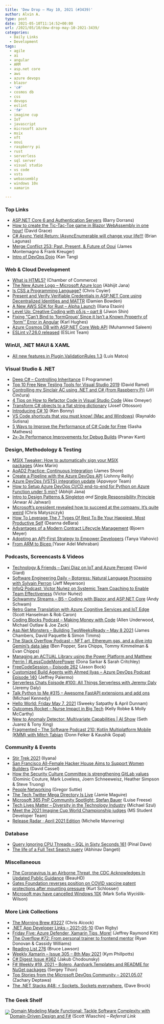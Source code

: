 ```yaml
---
title: 'Dew Drop – May 10, 2021 (#3439)'
author: Alvin A.
type: post
date: 2021-05-10T11:14:52+00:00
url: /2021/05/10/dew-drop-may-10-2021-3439/
categories:
  - Daily Links
  - Development
tags:
  - agile
  - ai
  - angular
  - ARM
  - asp.net core
  - aws
  - azure devops
  - blazor
  - 'c#'
  - cosmos db
  - css
  - devops
  - eslint
  - 'f#'
  - imagine cup
  - IoT
  - javascript
  - microsoft azure
  - msix
  - nft
  - ooui
  - raspberry pi
  - rust
  - serverless
  - sql server
  - visual studio
  - vs code
  - vsts
  - webassembly
  - windows 10x
  - xamarin

---
```

### <a name="top"></a>Top Links

  * <a href="https://devblogs.microsoft.com/aspnet/asp-net-core-6-and-authentication-servers/?WT.mc_id=DOP-MVP-4025064" target="_blank" rel="noopener">ASP.NET Core 6 and Authentication Servers</a> (Barry Dorrans)
  * <a href="https://www.roundthecode.com/dotnet/blazor/create-tic-tac-toe-blazor-webassembly-in-hour" target="_blank" rel="noopener">How to create the Tic-Tac-Toe game in Blazor WebAssembly in one hour!</a> (David Grace)
  * <a href="https://brianlagunas.com/c-async-yield-return-iasyncenumerable-will-change-your-life/" target="_blank" rel="noopener">C# Async Yield Return: IAsyncEnumerable will change your life!!!</a> (Brian Lagunas)
  * <a href="http://www.mergeconflict.fm/253" target="_blank" rel="noopener">Merge Conflict 253: Past, Present, & Future of Ooui</a> (James Montemagno & Frank Kreuger)
  * <a href="https://devblogs.microsoft.com/devops/intro-of-devops-dojo/?WT.mc_id=DOP-MVP-4025064" target="_blank" rel="noopener">Intro of DevOps Dojo</a> (Kan Tang)



### <a name="web"></a>Web & Cloud Development

  * <a href="https://www.chamberofcommerce.org/what-is-html5" target="_blank" rel="noopener">What is HTML5?</a> (Chamber of Commerce)
  * <a href="https://dailydotnettips.com/the-new-azure-logo-microsoft-azure-icon/" target="_blank" rel="noopener">The New Azure Logo – Microsoft Azure Icon</a> (Abhijit Jana)
  * <a href="https://css-tricks.com/is-css-a-programming-language/" target="_blank" rel="noopener">Is CSS a Programming Language?</a> (Chris Coyier)
  * <a href="https://damienbod.com/2021/05/10/present-and-verify-verifiable-credentials-in-asp-net-core-using-decentralized-identities-and-mattr/" target="_blank" rel="noopener">Present and Verify Verifiable Credentials in ASP.NET Core using Decentralized Identities and MATTR</a> (Damien Bowden)
  * <a href="http://feedproxy.google.com/~r/AwsDeveloperBlog/~3/jhXktdIxF5A/" target="_blank" rel="noopener">A New AWS SDK for Rust – Alpha Launch</a> (Iliana Etaoin)
  * <a href="https://stackoverflow.blog/2021/05/08/level-up-creative-coding-with-p5-js-part-8/" target="_blank" rel="noopener">Level Up: Creative Coding with p5.js – part 8</a> (Jiwon Shin)
  * <a href="https://www.telerik.com/blogs/fixing-cant-bind-to-formgroup-since-not-known-property-of-form-error-angular" target="_blank" rel="noopener">Fixing “Can’t Bind to &#8216;formGroup&#8217; Since it Isn’t a Known Property of &#8216;form&#8217;” Error in Angular</a> (Karl Hughes)
  * <a href="https://code-maze.com/azure-cosmos-db-with-asp-net-core-web-api/" target="_blank" rel="noopener">Azure Cosmos DB with ASP.NET Core Web API</a> (Muhammed Saleem)
  * <a href="https://eslint.org/blog/2021/05/eslint-v7.26.0-released" target="_blank" rel="noopener">ESLint v7.26.0 released</a> (ESLint Team)



### <a name="silverlight"></a>WinUI, .NET MAUI & XAML

  * <a href="https://luismts.com/plugin-validationrules-1-3/" target="_blank" rel="noopener">All new features in Plugin.ValidationRules 1.3</a> (Luis Matos)



### <a name="dotnet"></a>Visual Studio & .NET

  * <a href="http://www.i-programmer.info/ebooks/47-deep-c/559-chapter-five.html" target="_blank" rel="noopener">Deep C# &#8211; Controlling Inheritance</a> (I Programmer)
  * <a href="https://visualstudiomagazine.com/articles/2021/05/07/testing-tools.aspx" target="_blank" rel="noopener">Top 10 Free New Testing Tools for Visual Studio 2019</a> (David Ramel)
  * <a href="https://www.tabsoverspaces.com/233861-controlling-my-sinclair-ac-using-net-and-csharp-from-raspberry-pi?utm_source=feed" target="_blank" rel="noopener">Controlling my Sinclair AC using .NET and C# (from Raspberry Pi)</a> (Jiří Činčura)
  * <a href="https://dev.to/stepsize/how-to-refactor-code-in-visual-studio-code-2h9d" target="_blank" rel="noopener">4 Tips on How to Refactor Code in Visual Studio Code</a> (Alex Omeyer)
  * <a href="https://josef.codes/transform-csharp-objects-to-a-flat-string-dictionary/" target="_blank" rel="noopener">Transform C# objects to a flat string dictionary</a> (Josef Ottosson)
  * <a href="https://kenbonny.net/introducing-csharp-10" target="_blank" rel="noopener">Introducing C# 10</a> (Ken Bonny)
  * <a href="https://dev.to/raaynaldo/vs-code-shortcuts-that-you-must-know-mac-and-windows-cp5" target="_blank" rel="noopener">VS Code shortcuts that you must know! (Mac and Windows)</a> (Raynaldo Sutisna)
  * <a href="https://levelup.gitconnected.com/5-ways-to-improve-the-performance-of-c-code-for-free-c89188eba5da" target="_blank" rel="noopener">5 Ways to Improve the Performance of C# Code for Free</a> (Sasha Mathews)
  * <a href="https://devblogs.microsoft.com/cppblog/2x-3x-performance-improvements-for-debug-builds/?WT.mc_id=DOP-MVP-4025064" target="_blank" rel="noopener">2x-3x Performance Improvements for Debug Builds</a> (Pranav Kant)



### <a name="design"></a>Design, Methodology & Testing

  * <a href="https://www.advancedinstaller.com/msix-tweaker-automating-digital-signing.html" target="_blank" rel="noopener">MSIX Tweaker: How to automatically sign your MSIX<br /> packages</a> (Alex Marin)
  * <a href="https://www.jamesshore.com/v2/books/aoad2/continuous_integration" target="_blank" rel="noopener">AoAD2 Practice: Continuous Integration</a> (James Shore)
  * <a href="https://blog.johnnyreilly.com/2021/05/08/create-pipeline-with-azure-devops-api" target="_blank" rel="noopener">Create a Pipeline with the Azure DevOps API</a> (Johnny Reilly)
  * <a href="https://www.appveyor.com/blog/2021/05/07/azure-devops-vsts-integration-update/" target="_blank" rel="noopener">Azure DevOps (VSTS) integration update</a> (Appveyor Team)
  * <a href="https://dailydotnettips.com/how-to-setup-azure-devops-ci-cd-end-to-end-for-python-on-azure-function-under-5-min/" target="_blank" rel="noopener">How to Setup Azure DevOps CI/CD end-to-end for Python on Azure Function under 5 min?</a> (Abhijit Jana)
  * <a href="https://better-dev.io/intro-to-design-patterns-singleton/" target="_blank" rel="noopener">Intro to Design Patterns & Singleton</a> _and_ <a href="https://better-dev.io/single-responsibility-principle/" target="_blank" rel="noopener">Single Responsibility Principle</a> (Anwar Al Jahwari)
  * <a href="https://www.zdnet.com/article/microsofts-president-revealed-how-to-succeed-at-the-company-its-quite-weird/#ftag=RSSbaffb68" target="_blank" rel="noopener">Microsoft&#8217;s president revealed how to succeed at the company. It&#8217;s quite weird</a> (Chris Matyszczyk)
  * <a href="https://blog.trello.com/7-types-of-rest" target="_blank" rel="noopener">How To Leverage The 7 Types Of Rest To Be Your Happiest, Most Productive Self</a> (Deanna deBara)
  * <a href="https://www.textcontrol.com/blog/2021/05/07/advantages-of-a-modern-contract-lifecycle-management/" target="_blank" rel="noopener">Advantages of a Modern Contract Lifecycle Management</a> (Bjoern Meyer)
  * <a href="https://thenewstack.io/adopting-an-api-first-strategy-to-empower-developers/" target="_blank" rel="noopener">Adopting an API-First Strategy to Empower Developers</a> (Tanya Vlahovic)
  * <a href="https://dev.to/azure/from-arm-to-bicep-251c" target="_blank" rel="noopener">From ARM to Bicep </a> (Yaser Adel Mehraban)



### <a name="podcasts"></a>Podcasts, Screencasts & Videos

  * <a href="https://www.DavidGiard.com/2021/05/10/DaniDiazOnIoTAndAzurePercept.aspx" target="_blank" rel="noopener">Technology & Friends &#8211; Dani Diaz on IoT and Azure Percept</a> (David Giard)
  * <a href="https://softwareengineeringdaily.com/2021/05/07/botpress-natural-language-processing-with-sylvain-perron/?utm_source=rss&utm_medium=rss&utm_campaign=botpress-natural-language-processing-with-sylvain-perron" target="_blank" rel="noopener">Software Engineering Daily &#8211; Botpress: Natural Language Processing with Sylvain Perron</a> (Jeff Meyerson)
  * <a href="https://www.infoq.com/podcasts/team-coaching-team-effectiveness/?utm_campaign=infoq_content&utm_source=infoq&utm_medium=feed&utm_term=global" target="_blank" rel="noopener">InfoQ Podcast: Victor Nuṅez on Systemic Team Coaching to Enable Team Effectiveness</a> (Victor Nuṅez)
  * <a href="http://www.youtube.com/watch?v=WnLMM52SGw0" target="_blank" rel="noopener">Schwammy Streams &#8211; B5 &#8211; Coding with Blazor and ASP.NET Core</a> (Andy Schwam)
  * <a href="https://channel9.msdn.com/Shows/Azure-Friday/Retro-Game-Translation-with-Azure-Cognitive-Services-and-IoT-Edge?WT.mc_id=DOP-MVP-4025064" target="_blank" rel="noopener">Retro Game Translation with Azure Cognitive Services and IoT Edge</a> (Scott Hanselman & Rob Caron)
  * <a href="https://www.codingblocks.net/podcast/making-money-with-code/" target="_blank" rel="noopener">Coding Blocks Podcast &#8211; Making Money with Code</a> (Allen Underwood, Michael Outlaw & Joe Zack)
  * <a href="http://www.youtube.com/watch?v=uTYq3tzngg0" target="_blank" rel="noopener">Asp.Net Monsters &#8211; Building TwoWeeksReady &#8211; May 8 2021</a> (James Chambers, David Paquette & Simon Timms)
  * <a href="https://the-stack-overflow-podcast.simplecast.com/episodes/nft-art-ethereum-gas-and-a-dive-into-geminis-data-lake-ITl5XS0u" target="_blank" rel="noopener">The Stack Overflow Podcast &#8211; NFT art, Ethereum gas, and a dive into Gemini&#8217;s data lake</a> (Ben Popper, Sara Chipps, Tommy Kimmelman & Evan Chipps)
  * <a href="https://channel9.msdn.com/Shows/Less-Code-More-Power/Managing-an-ACTUAL-Library-using-the-Power-Platform-and-Matthew-Perrin?WT.mc_id=DOP-MVP-4025064" target="_blank" rel="noopener">Managing an ACTUAL Library using the Power Platform and Matthew Perrin | #LessCodeMorePower</a> (Dona Sarkar & Sarah Critchley)
  * <a href="http://www.youtube.com/watch?v=OD79H_iThzo" target="_blank" rel="noopener">FreeCodeSession &#8211; Episode 262</a> (Jason Bock)
  * <a href="http://azuredevopspodcast.clear-measure.com/customized-build-agents-with-ahmed-ilyas-episode-140" target="_blank" rel="noopener">Customized Build Agents with Ahmed Ilyas &#8211; Azure DevOps Podcast Episode 140</a> (Jeffrey Palermo)
  * <a href="https://www.serverlesschats.com/100" target="_blank" rel="noopener">Serverless Chats Episode #100: All Things Serverless with Jeremy Daly</a> (Jeremy Daly)
  * <a href="https://talkpython.fm/episodes/show/315/awesome-fastapi-extensions-and-add-ons" target="_blank" rel="noopener">Talk Python to Me #315 &#8211; Awesome FastAPI extensions and add ons</a> (Michael Kennedy)
  * <a href="http://www.youtube.com/watch?v=jTL53VItU9c" target="_blank" rel="noopener">Hello World: Friday May 7, 2021</a> (Sweeky Satpathy & April Dunnam)
  * <a href="https://outcomesrocket.health/sonsielseries3/2021/05/" target="_blank" rel="noopener">Outcomes Rocket &#8211; Nurse Impact in Big Tech</a> (Kelly Robke & Molly McCarthy)
  * <a href="https://channel9.msdn.com/Shows/AI-Show/New-to-Anomaly-Detector-Multivariate-Capabilities?WT.mc_id=DOP-MVP-4025064" target="_blank" rel="noopener">New to Anomaly Detector: Multivariate Capabilities | AI Show</a> (Seth Juarez & Tony Xing)
  * <a href="https://fragmented-android-developer-podcast-479ffc54.simplecast.com/episodes/210-ymFsCyZk" target="_blank" rel="noopener">Fragmented &#8211; The Software Podcast 210: Kotlin Multiplatform Mobile (KMM) with Mitch Tabian</a> (Donn Felker & Kaushik Gopal)



### <a name="events"></a>Community & Events

  * <a href="https://ilyana.dev/blog/2021-05-08-stir-trek-2021/" target="_blank" rel="noopener">Stir Trek 2021</a> (Ilyana)
  * <a href="https://thenewstack.io/san-francisco-all-female-hacker-house-aims-to-support-women-builders/" target="_blank" rel="noopener">San Francisco All-Female Hacker House Aims to Support Women Builders</a> (David Cassel)
  * <a href="https://about.gitlab.com/blog/2021/05/07/how-the-security-culture-committee-is-strengthening-gitlab-values/" target="_blank" rel="noopener">How the Security Culture Committee is strengthening GitLab values</a> (Dominic Couture, Mark Loveless, Joern Schneeweisz, Heather Simpson & Steve Truong)
  * <a href="https://gregorsuttie.com/2021/05/08/people-networking/" target="_blank" rel="noopener">People Networking</a> (Gregor Suttie)
  * <a href="https://jamiemaguire.net/index.php/2021/05/09/the-tech-twitter-mega-director-is-live/?utm_source=rss&utm_medium=rss&utm_campaign=the-tech-twitter-mega-director-is-live" target="_blank" rel="noopener">The Tech Twitter Mega Directory Is Live</a> (Jamie Maguire)
  * <a href="https://techcommunity.microsoft.com/t5/microsoft-365-pnp-blog/microsoft-365-pnp-community-spotlight-stefan-bauer/ba-p/2334949?WT.mc_id=DOP-MVP-4025064" target="_blank" rel="noopener">Microsoft 365 PnP Community Spotlight: Stefan Bauer</a> (Luise Freese)
  * <a href="https://codepunk.io/tech-lives-matter" target="_blank" rel="noopener">Tech Lives Matter &#8211; Diversity in the Technology Industry</a> (Michael Szul)
  * <a href="https://techcommunity.microsoft.com/t5/student-developer-blog/meet-the-2021-imagine-cup-world-championship-judges/ba-p/2335298?WT.mc_id=DOP-MVP-4025064" target="_blank" rel="noopener">Meet the 2021 Imagine Cup World Championship judges</a> (MS Student Developer Team)
  * <a href="https://github.blog/2021-05-07-release-radar-apr-2021/" target="_blank" rel="noopener">Release Radar · April 2021 Edition</a> (Michelle Mannering)



### <a name="sql"></a>Database

  * <a href="https://blog.sqlauthority.com/2021/05/10/query-ignoring-cpu-threads-sql-in-sixty-seconds-161/?utm_source=rss&utm_medium=rss&utm_campaign=query-ignoring-cpu-threads-sql-in-sixty-seconds-161" target="_blank" rel="noopener">Query Ignoring CPU Threads – SQL in Sixty Seconds 161</a> (Pinal Dave)
  * <a href="https://blog.couchbase.com/the-life-of-a-full-text-search-query/" target="_blank" rel="noopener">The life of a Full Text Search query</a> (Abhinav Dangeti)



### <a name="misc"></a>Miscellaneous

  * <a href="http://rss.slashdot.org/~r/Slashdot/slashdot/~3/LxngoJOSepM/the-coronavirus-is-an-airborne-threat-the-cdc-acknowledges-in-updated-public-guidance" target="_blank" rel="noopener">The Coronavirus Is an Airborne Threat, the CDC Acknowledges In Updated Public Guidance</a> (BeauHD)
  * <a href="https://www.geekwire.com/2021/gates-foundation-reverses-position-covid-vaccine-patent-protections-mounting-pressure/" target="_blank" rel="noopener">Gates Foundation reverses position on COVID vaccine patent protections after mounting pressure</a> (Kurt Schlosser)
  * <a href="http://feeds.betanews.com/~r/bn/~3/s3ZmOJEepgs/" target="_blank" rel="noopener">Microsoft may have cancelled Windows 10X</a> (Mark Sofia Wyciślik-Wilson)



### <a name="links"></a>More Link Collections

  * <a href="http://feedproxy.google.com/~r/ReflectivePerspective/~3/jactCA24YRs/" target="_blank" rel="noopener">The Morning Brew #3227</a> (Chris Alcock)
  * <a href="https://links.danrigby.com/2021/05/app-developer-links-2021-05-10/" target="_blank" rel="noopener">.NET App Developer Links &#8211; 2021-05-10</a> (Dan Rigby)
  * <a href="https://techcommunity.microsoft.com/t5/microsoft-mvp-award-program-blog/friday-five-azure-defender-xamarin-tips-more/ba-p/2331845?WT.mc_id=DOP-MVP-4025064" target="_blank" rel="noopener">Friday Five: Azure Defender, Xamarin Tips, More!</a> (Jeffrey Raymond Kitt)
  * <a href="https://stackoverflow.blog/2021/05/07/the-overflow-72-from-personal-trainer-to-frontend-mentor/" target="_blank" rel="noopener">The Overflow #72: From personal trainer to frontend mentor</a> (Ryan Donovan & Cassidy Williams)
  * <a href="https://brucelawson.co.uk/2021/reading-list-276/" target="_blank" rel="noopener">Reading List 276</a> (Bruce Lawson)
  * <a href="https://weeklyxamarin.com/issues/305" target="_blank" rel="noopener">Weekly Xamarin &#8211; Issue 305 &#8211; 8th May 2021</a> (Kym Phillpotts)
  * <a href="http://feedproxy.google.com/~r/digest-csharp/~3/Z-vT4uv2T3Q/362" target="_blank" rel="noopener">C# Digest Issue #362</a> (Jakub Chodounsky)
  * <a href="https://sergeytihon.com/2021/05/08/f-weekly-19-2021-bolero-aardvark-templates-and-readme-for-nuget-packages/" target="_blank" rel="noopener">F# Weekly #19, 2021 – Bolero, Aardvark.Templates and README for NuGet packages</a> (Sergey Tihon)
  * <a href="https://devblogs.microsoft.com/devops/top-stories-from-the-microsoft-devops-community-2021-05-07/?WT.mc_id=DOP-MVP-4025064" target="_blank" rel="noopener">Top Stories from the Microsoft DevOps Community – 2021.05.07</a> (Zachary Deptawa)
  * <a href="https://www.daveabrock.com/2021/05/08/dotnet-stacks-48/" target="_blank" rel="noopener">The .NET Stacks #48: ⚡ Sockets. Sockets everywhere.</a> (Dave Brock)



### <a name="shelf"></a>The Geek Shelf

<a href="https://www.amazon.com/dp/1680502549/?tag=amavin-20" target="_blank" rel="noopener"><img decoding="async" align="left" style="margin: 5px 0px 0px; border: 0px currentcolor; border-image: none; float: left; display: inline; background-image: none;" src="https://m.media-amazon.com/images/I/511O5zAOJiL._SS135_.jpg" border="0" /></a>&nbsp;<a href="https://www.amazon.com/dp/1680502549/?tag=amavin-20" target="_blank" rel="noopener">Domain Modeling Made Functional: Tackle Software Complexity with Domain-Driven Design and F#</a> (Scott Wlaschin) _&#8211; Referral Link_